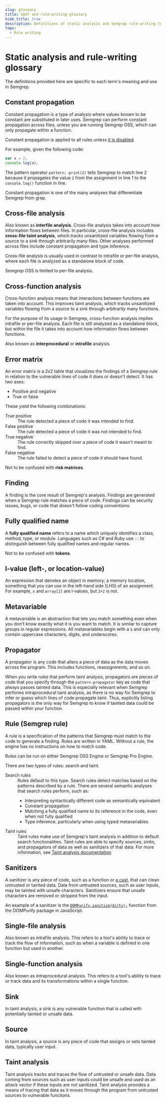 ```yaml
---
slug: glossary
title: SAST and rule-writing glossary
hide_title: true
description: Definitions of static analysis and Semgrep rule-writing terms.
tags:
  - Rule writing
---
```


# Static analysis and rule-writing glossary

The definitions provided here are specific to each term's meaning and use in Semgrep.

## Constant propagation

<!-- Refers to state of a variable remaining constant throughout the program. Semgrep can analyze whether a variable carries a constant value at a given point. Both Semgrep OSS and Semgrep Pro Engine perform this analysis, with Semgrep Pro able to track the propagation across files. -->

Constant propagation is a type of analysis where values known to be constant are substituted in later uses. Semgrep can perform constant propagation across files, unless you are running Semgrep OSS, which can only propagate within a function.

Constant propagation is applied to all rules unless [it is disabled](/data-flow/constant-propagation/#disabling-constant-propagation).

For example, given the following code:

```javascript showLineNumbers
var x = 2;
console.log(x);
```
The pattern operator `pattern: print(2)` tells Semgrep to match line 2 because it propagates the value `2` from the assignment in line 1 to the `console.log()` function in line.

Constant propagation is one of the many analyses that differentiate Semgrep from grep.

## Cross-file analysis

Also known as **interfile analysis**. Cross-file analysis takes into account how information flows between files. In particular, cross-file analysis includes **cross-file taint analysis**, which tracks unsanitized variables flowing from a source to a sink through arbitrarily many files. Other analyses performed across files include constant propagation and type inference.

Cross-file analysis is usually used in contrast to intrafile or per-file analysis, where each file is analyzed as a standalone block of code. 

Semgrep OSS is limited to per-file analysis.

## Cross-function analysis

Cross-function analysis means that interactions between functions are taken into account. This improves taint analysis, which tracks unsanitized variables flowing from a source to a sink through arbitrarily many functions.

For the purpose of its usage in Semgrep, cross-function analysis implies intrafile or per-file analysis. Each file is still analyzed as a standalone block, but within the file it takes into account how information flows between functions.

Also known as **interprocedural** or **intrafile** analysis.

## Error matrix

An error matrix is a 2x2 table that visualizes the findings of a Semgrep rule in relation to the vulnerable lines of code it does or doesn't detect. It has two axes:

- Positive and negative
- True or false

These yield the following combinations:

<dl>
<dt>True positive</dt>
<dd>The rule detected a piece of code it was intended to find.</dd>
<dt>False positive</dt>
<dd>The rule detected a piece of code it was not intended to find.</dd>
<dt>True negative</dt>
<dd>The rule correctly skipped over a piece of code it wasn't meant to find.</dd>
<dt>False negative</dt>
<dd>The rule failed to detect a piece of code it should have found.</dd>
</dl>

Not to be confused with **risk matrices**.

## Finding

A finding is the core result of Semgrep's analysis. Findings are generated when a Semgrep rule matches a piece of code. Findings can be security issues, bugs, or code that doesn't follow coding conventions.

## Fully qualified name

A **fully qualified name** refers to a name which uniquely identifies a class, method, type, or module. Languages such as C# and Ruby use `::` to distinguish between fully qualified names and regular names.

Not to be confused with **tokens**.

## l-value (left-, or location-value)

An expression that denotes an object in memory; a memory location, something that you can use in the left-hand side (LHS) of an assignment. For example, `x` and `array[2]` are l-values, but `2+2` is not.

## Metavariable

A metavariable is an abstraction that lets you match something even when you don't know exactly what it is you want to match. It is similar to capture groups in regular expressions. All metavariables begin with a `$` and can only contain uppercase characters, digits, and underscores.

## Propagator

A propagator is any code that alters a piece of data as the data moves across the program. This includes functions, reassignments, and so on.

When you write rules that perform taint analysis, propagators are pieces of code that you specify through the `pattern-propagator` key as code that always passes tainted data. This is especially relevant when Semgrep performs intraprocedural taint analysis, as there is no way for Semgrep to infer or guess which lines of code propagate taint. Thus, explicitly listing propagators is the only way for Semgrep to know if tainted data could be passed within your function.

## Rule (Semgrep rule)

A rule is a specification of the patterns that Semgrep must match to the code to generate a finding. Rules are written in YAML. Without a rule, the engine has no instructions on how to match code.

Rules can be run on either Semgrep OSS Engine or Semgrep Pro Engine.

There are two types of rules: search and taint.

<dl>
<dt>Search rules</dt>
<dd>Rules default to this type. Search rules detect matches based on the patterns described by a rule. There are several semantic analyses that search rules perform, such as:
    <ul>
    <li>Interpreting syntactically different code as semantically equivalent</li>
    <li>Constant propagation</li>
    <li>Matching a fully qualified name to its reference in the code, even when not fully qualified</li>
    <li>Type inference, particularly when using typed metavariables</li>
    </ul>
</dd>
<dt>Taint rules</dt>
<dd>Taint rules make use of Semgrep's taint analysis in addition to default search functionalities. Taint rules are able to specify sources, sinks, and propagators of data as well as sanitizers of that data. For more information, see <a href="/writing-rules/data-flow/taint-mode/">Taint analysis documentation</a></dd>
</dl>

<!-- how can we say that search rules are semantic if no analysis is performed on the value of data, such as variables? Or are there levels of semantic understanding that semgrep can perform? -->

## Sanitizers

A sanitizer is any piece of code, such as a function or [a cast](https://learn.microsoft.com/en-us/dotnet/csharp/programming-guide/types/casting-and-type-conversions#explicit-conversions), that can clean untrusted or tainted data. Data from untrusted sources, such as user inputs, may be tainted with unsafe characters. Sanitizers ensure that unsafe characters are removed or stripped from the input.

An example of a sanitizer is the [<i class="fas fa-external-link fa-xs"></i> `DOMPurify.sanitize(dirty);`](https://github.com/cure53/DOMPurify) function from the  DOMPurify package in JavaScript.

## Single-file analysis

Also known as intrafile analysis. This refers to a tool's ability to trace or track the flow of information, such as when a variable is defined in one function but used in another.

## Single-function analysis

Also known as intraprocedural analysis. This refers to a tool's ability to trace or track data and its transformations within a single function.

## Sink

In taint analysis, a sink is any vulnerable function that is called with potentially tainted or unsafe data.

## Source

In taint analysis, a source is any piece of code that assigns or sets tainted data, typically user input.

## Taint analysis

Taint analysis tracks and traces the flow of untrusted or unsafe data. Data coming from sources such as user inputs could be unsafe and used as an attack vector if these inputs are not sanitized. Taint analysis provides a means of tracing that data as it moves through the program from untrusted sources to vulnerable functions.
